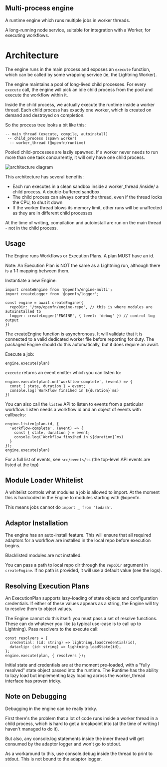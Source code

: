 ## Multi-process engine

A runtime engine which runs multiple jobs in worker threads.

A long-running node service, suitable for integration with a Worker, for executing workflows.

# Architecture

The engine runs in the main process and exposes an `execute` function, which can be called by some wrapping service (ie, the Lightning Worker).

The engine maintains a pool of long-lived child processes. For every `execute` call, the engine will pick an idle child process from the pool and execute the workflow within it.

Inside the child process, we actually execute the runtime inside a worker thread. Each child process has exactly one worker, which is created on demand and destroyed on completion.

So the process tree looks a bit like this:

```
-- main thread (execute, compile, autoinstall)
 -- child_process (spawn worker)
  -- worker_thread (@openfn/runtime)
```

Pooled child-processes are lazily spawned. If a worker never needs to run more than one task concurrently, it will only have one child process.

![architecture diagram](docs/architecture.png)

This architecture has several benefits:

- Each run executes in a clean sandbox inside a worker_thread /inside/ a child process. A double-buffered sandbox.
- The child process can always control the thread, even if the thread locks the CPU, to shut it down
- If the worker thread blows its memory limit, other runs will be unaffected as they are in different child processes

At the time of writing, compilation and autoinstall are run on the main thread - not in the child process.

## Usage

The Engine runs Workflows or Execution Plans. A plan MUST have an id.

Note: An Execution Plan is NOT the same as a Lightning run, although there is a 1:1 mapping between them.

Instantiate a new Engine:

```
import createEngine from '@openfn/engine-multi';
import createLogger from '@openfn/logger';

const engine = await createEngine({
  repoDir: '/tmp/openfn/engine-repo', // this is where modules are autoinstalled to
  logger: createLogger('ENGINE', { level: 'debug' }) // control log output
})
```

The createEngine function is asynchronous. It will validate that it is connected to a valid dedicated worker file before reporting for duty. The packaged Engine should do this automatically, but it does require an await.

Execute a job:

```
engine.execute(plan)
```

`execute` returns an event emitter which you can listen to:

```
engine.execute(plan).on('workflow-complete', (event) => {
  const { state, duration } = event;
  console.log(`Workflow finsihed in ${duration}`ms)
})
```

You can also call the `listen` API to listen to events from a particular workflow. Listen needs a workflow id and an object of events with callbacks:

```
engine.listen(plan.id, {
  'workflow-complete', (event) => {
    const { state, duration } = event;
    console.log(`Workflow finsihed in ${duration}`ms)
  }
});
engine.execute(plan)
```

For a full list of events, see `src/events/ts` (the top-level API events are listed at the top)

## Module Loader Whitelist

A whitelist controls what modules a job is allowed to import. At the moment this is hardcoded in the Engine to modules starting with @openfn.

This means jobs cannot do `import _ from 'lodash'`.

## Adaptor Installation

The engine has an auto-install feature. This will ensure that all required adaptors for a workflow are installed in the local repo before execution begins.

Blacklisted modules are not installed.

You can pass a path to local repo dir through the `repoDir` argument in `createEngine`. If no path is provided, it will use a default value (see the logs).

## Resolving Execution Plans

An ExecutionPlan supports lazy-loading of state objects and configuration credentials. If either of these values appears as a string, the Engine will try to resolve them to object values.

The Engine cannot do this itself: you must pass a set of resolve functions. These can do whatever you like (a typical use-case is to call up to Lightning). Pass resolvers to the execute call:

```
const resolvers = {
  credential: (id: string) => lightning.loadCredential(id),
  dataclip: (id: string) => lightning.loadState(id),
};
engine.execute(plan, { resolvers });
```

Initial state and credentials are at the moment pre-loaded, with a "fully resolved" state object passed into the runtime. The Runtime has the ability to lazy load but implementing lazy loading across the worker_thread interface has proven tricky.

## Note on Debugging

Debugging in the engine can be really tricky.

First there's the problem that a lot of code runs inside a worker thread in a child process, which is hard to get a breakpoint into (at the time of writing I haven't managed to do it).

But also, any console.log statements inside the inner thread will get consumed by the adaptor logger and won't go to stdout.

As a workaround to this, use console.debug inside the thread to print to stdout. This is not bound to the adaptor logger.
